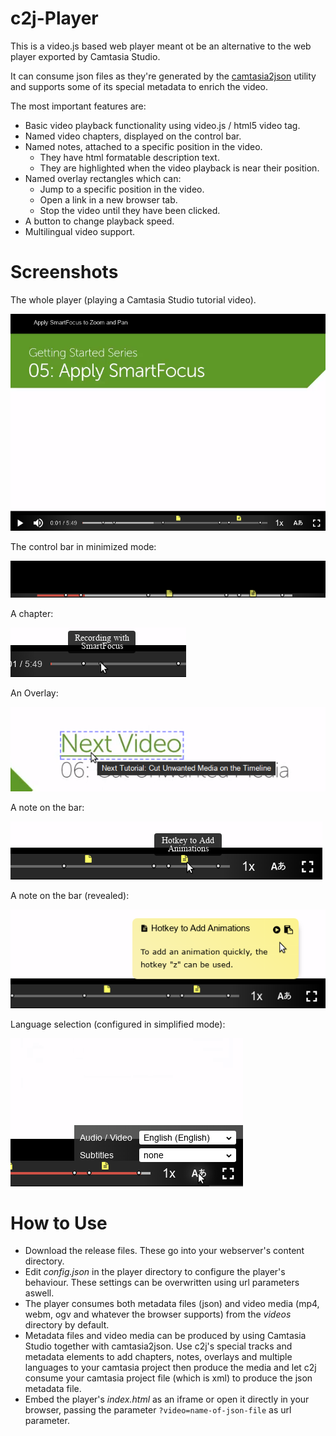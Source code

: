 # c2j-Player

This is a video.js based web player meant ot be an alternative to the web player exported by Camtasia Studio.

It can consume json files as they're generated by the [camtasia2json](https://github.com/CoderCow/camtasia2json) utility and supports some of its special metadata to enrich the video.

The most important features are:

* Basic video playback functionality using video.js / html5 video tag.
* Named video chapters, displayed on the control bar.
* Named notes, attached to a specific position in the video.
  * They have html formatable description text.
  * They are highlighted when the video playback is near their position.
* Named overlay rectangles which can:
  * Jump to a specific position in the video.
  * Open a link in a new browser tab.
  * Stop the video until they have been clicked.
* A button to change playback speed.
* Multilingual video support.

# Screenshots

The whole player (playing a Camtasia Studio tutorial video).

![c2j-Player as a Whole](https://raw.githubusercontent.com/CoderCow/c2j-Player/master/docs/assets/player.png)

The control bar in minimized mode:


![Minimized Control Bar](https://raw.githubusercontent.com/CoderCow/c2j-Player/master/docs/assets/minimized-controlbar.png)

A chapter:


![Chapter on Bar](https://raw.githubusercontent.com/CoderCow/c2j-Player/master/docs/assets/chapter-on-bar.png)

An Overlay:


![Overlay](https://raw.githubusercontent.com/CoderCow/c2j-Player/master/docs/assets/overlay.png)

A note on the bar:


![Note on Bar](https://raw.githubusercontent.com/CoderCow/c2j-Player/master/docs/assets/note-on-bar.png)

A note on the bar (revealed):

![Clicked Note](https://raw.githubusercontent.com/CoderCow/c2j-Player/master/docs/assets/note.png)

Language selection (configured in simplified mode):

![Language Selection Menu](https://raw.githubusercontent.com/CoderCow/c2j-Player/master/docs/assets/language-selection.png)

# How to Use

* Download the release files. These go into your webserver's content directory.
* Edit _config.json_ in the player directory to configure the player's behaviour. These settings can be overwritten using url parameters aswell.
* The player consumes both metadata files (json) and video media (mp4, webm, ogv and whatever the browser supports) from the _videos_ directory by default.
* Metadata files and video media can be produced by using Camtasia Studio together with camtasia2json. Use c2j's special tracks and metadata elements to add chapters, notes, overlays and multiple languages to your camtasia project then produce the media and let c2j consume your camtasia project file (which is xml) to produce the json metadata file.
* Embed the player's _index.html_ as an iframe or open it directly in your browser, passing the parameter `?video=name-of-json-file` as url parameter.